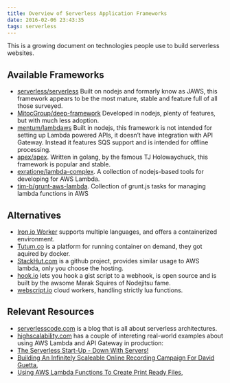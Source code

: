 ```yaml
---
title: Overview of Serverless Application Frameworks
date: 2016-02-06 23:43:35
tags: serverless
---
```

This is a growing document on technologies people use to build serverless websites.


## Available Frameworks

- [serverless/serverless](https://github.com/serverless/serverless) Built on nodejs and formarly know as JAWS, this framework appears to be the most mature, stable and feature full of all those surveyed.
- [MitocGroup/deep-framework](https://github.com/MitocGroup/deep-framework) Developed in nodejs, plenty of features, but with much less adoption.
- [mentum/lambdaws](http://mentum.github.io/lambdaws/) Built in nodejs, this framework is not intended for setting up Lambda powered APIs, it doesn’t have integration with API Gateway. Instead it features SQS support and is intended for offline processing.
- [apex/apex](https://github.com/apex/apex). Written in golang, by the famous TJ Holowaychuck, this framework is popular and stable.
- [exratione/lambda-complex](https://github.com/exratione/lambda-complex). A collection of nodejs-based tools for developing for AWS Lambda.
- [tim-b/grunt-aws-lambda](https://github.com/Tim-B/grunt-aws-lambda). Collection of grunt.js tasks for managing lambda functions in AWS

## Alternatives

- [Iron.io Worker](http://www.iron.io/worker/) supports multiple languages, and offers a containerized environment.
- [Tutum.co](http://tutum.co) is a platform for running container on demand, they got aquired by docker.
- [StackHut.com](https://github.com/StackHut) is a github project, provides similar usage to AWS lambda, only you choose the hosting.
- [hook.io](http://hook.io/) lets you hook a gist script to a webhook, is open source and is built by the awsome Marak Squires of Nodejitsu fame.
- [webscript.io](http://www.webscript.io) cloud workers, handling strictly lua functions.

## Relevant Resources

- [serverlesscode.com](http://serverlesscode.com) is a blog that is all about serverless architectures.
- [highscalability.com](http://highscalability.com) has a couple of intereting real-world examples about using AWS Lambda and API Gateway in production:
 - [The Serverless Start-Up - Down With Servers!](http://highscalability.com/blog/2015/12/7/the-serverless-start-up-down-with-servers.html)
 - [Building An Infinitely Scaleable Online Recording Campaign For David Guetta](http://highscalability.com/blog/2016/1/20/building-an-infinitely-scaleable-online-recording-campaign-f.html),
 - [Using AWS Lambda Functions To Create Print Ready Files](http://highscalability.com/blog/2015/12/28/using-aws-lambda-functions-to-create-print-ready-files.html),
